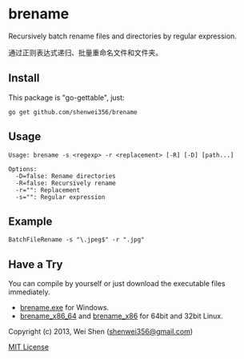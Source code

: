 brename
===============

Recursively batch rename files and directories by regular expression.

通过正则表达式递归、批量重命名文件和文件夹。

Install
-------
This package is "go-gettable", just:

    go get github.com/shenwei356/brename

Usage
-----
    
    Usage: brename -s <regexp> -r <replacement> [-R] [-D] [path...]

    Options:
      -D=false: Rename directories
      -R=false: Recursively rename
      -r="": Replacement
      -s="": Regular expression


Example
-------
    
    BatchFileRename -s "\.jpeg$" -r ".jpg"
    
Have a Try
----------
You can compile by yourself or just download the executable files immediately.

- [brename.exe](https://github.com/shenwei356/brename/blob/master/brename.win.tar.gz?raw=true) for Windows.
- [brename_x86_64](https://github.com/shenwei356/brename/blob/master/brename.x86_64.tar.gz?raw=true) and [brename_x86](https://github.com/shenwei356/brename/blob/master/brename.x86.tar.gz?raw=true) for 64bit and 32bit Linux.
    
Copyright (c) 2013, Wei Shen (shenwei356@gmail.com)

[MIT License](https://github.com/shenwei356/brename/blob/master/LICENSE)